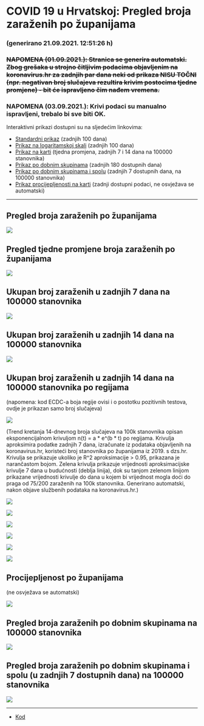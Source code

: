 # COVID 19 u Hrvatskoj: Pregled broja zaraženih po županijama

### (generirano 21.09.2021. 12:51:26 h)

### ~~NAPOMENA (01.09.2021.): Stranica se generira automatski. Zbog grešaka u strojno čitljivim podacima objavljenim na koronavirus.hr za zadnjih par dana neki od prikaza NISU TOČNI (npr. negativan broj slučajeva rezultira krivim postocima tjedne promjene) - bit će ispravljeno čim nađem vremena.~~

### NAPOMENA (03.09.2021.): Krivi podaci su manualno ispravljeni, trebalo bi sve biti OK.

Interaktivni prikazi dostupni su na sljedećim linkovima:

- [Standardni prikaz](html/index.html) (zadnjih 100 dana)
- [Prikaz na logaritamskoj skali](html/index_log.html) (zadnjih 100 dana)
- [Prikaz na karti](html/index_map.html) (tjedna promjena, zadnjih 7 i 14 dana na 100000 stanovnika)
- [Prikaz po dobnim skupinama](html/index_per_age.html) (zadnjih 180 dostupnih dana)
- [Prikaz po dobnim skupinama i spolu](html/index_pyramid.html) (zadnjih 7 dostupnih dana, na 100000 stanovnika)
- [Prikaz procijepljenosti na karti](html/index_vaccination.html) (zadnji dostupni podaci, ne osvježava se automatski)

-----

## Pregled broja zaraženih po županijama

![](img/2021_09_20_line_plots.png)

## Pregled tjedne promjene broja zaraženih po županijama

![](img/2021_09_20_map.png)

## Ukupan broj zaraženih u zadnjih 7 dana na 100000 stanovnika

![](img/2021_09_20_map_7_day_per_100k.png)

## Ukupan broj zaraženih u zadnjih 14 dana na 100000 stanovnika

![](img/2021_09_20_map_14_day_per_100k.png)

## Ukupan broj zaraženih u zadnjih 14 dana na 100000 stanovnika po regijama

(napomena: kod ECDC-a boja regije ovisi i o postotku pozitivnih testova, ovdje je prikazan samo broj slučajeva)

![](img/2021_09_20_map_14_day_per_100k_region.png)

(Trend kretanja 14-dnevnog broja slučajeva na 100k stanovnika opisan eksponencijalnom krivuljom n(t) = a * e^(b * t) po regijama. Krivulja aproksimira podatke zadnjih 7 dana, izračunate iz podataka objavljenih na koronavirus.hr, koristeći broj stanovnika po županijama iz 2019. s dzs.hr. Krivulja se prikazuje ukoliko je R^2 aproksimacije > 0.95, prikazana je narančastom bojom. Zelena krivulja prikazuje vrijednosti aproksimacijske krivulje 7 dana u budućnosti (deblja linija), dok su tanjom zelenom linijom prikazane vrijednosti krivulje do dana u kojem bi vrijednost mogla doći do praga od 75/200 zaraženih na 100k stanovnika. Generirano automatski, nakon objave službenih podataka na koronavirus.hr.)

![](img/2021_09_20_current_Jadranska_Hrvatska.png)

![](img/2021_09_20_current_Panonska_Hrvatska.png)

![](img/2021_09_20_current_Grad_Zagreb.png)

![](img/2021_09_20_current_Sjeverna_Hrvatska.png)

![](img/2021_09_20_current_Republika_Hrvatska.png)

![](img/2021_09_20_cases_hospitalisations_deaths_Republika_Hrvatska.png)

## Procijepljenost po županijama

(ne osvježava se automatski)

![](img/2021_09_20_vaccination.png)

## Pregled broja zaraženih po dobnim skupinama na 100000 stanovnika

![](img/2021_09_20_per_age_group.png)

## Pregled broja zaraženih po dobnim skupinama i spolu (u zadnjih 7 dostupnih dana) na 100000 stanovnika

![](img/2021_09_20_pyramid.png)

-----

- [Kod](https://github.com/ppalasek/covid_plots_croatia)


